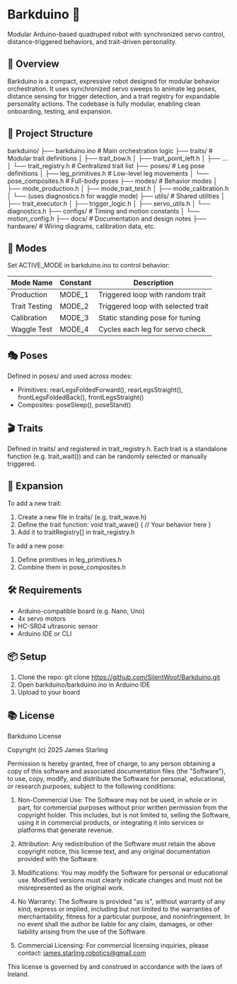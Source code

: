 # Barkduino 🐾  
Modular Arduino-based quadruped robot with synchronized servo control, distance-triggered behaviors, and trait-driven personality.

## 🧠 Overview

Barkduino is a compact, expressive robot designed for modular behavior orchestration. It uses synchronized servo sweeps to animate leg poses, distance sensing for trigger detection, and a trait registry for expandable personality actions. The codebase is fully modular, enabling clean onboarding, testing, and expansion.

## 📁 Project Structure

barkduino/
├── barkduino.ino           # Main orchestration logic
├── traits/                 # Modular trait definitions
│   ├── trait_bow.h
│   ├── trait_point_left.h
│   ├── ...
│   └── trait_registry.h    # Centralized trait list
├── poses/                  # Leg pose definitions
│   ├── leg_primitives.h    # Low-level leg movements
│   └── pose_composites.h   # Full-body poses
├── modes/                  # Behavior modes
│   ├── mode_production.h
│   ├── mode_trait_test.h
│   ├── mode_calibration.h
│   └── (uses diagnostics.h for waggle mode)
├── utils/                  # Shared utilities
│   ├── trait_executor.h
│   ├── trigger_logic.h
│   ├── servo_utils.h
│   └── diagnostics.h
├── configs/                # Timing and motion constants
│   └── motion_config.h
├── docs/                   # Documentation and design notes
├── hardware/               # Wiring diagrams, calibration data, etc.

## 🚦 Modes

Set ACTIVE_MODE in barkduino.ino to control behavior:

| Mode Name     | Constant        | Description                          |
|---------------|-----------------|--------------------------------------|
| Production     | MODE_1          | Triggered loop with random trait     |
| Trait Testing  | MODE_2          | Triggered loop with selected trait   |
| Calibration    | MODE_3          | Static standing pose for tuning      |
| Waggle Test    | MODE_4          | Cycles each leg for servo check      |

## 🎭 Poses

Defined in poses/ and used across modes:

- Primitives: rearLegsFoldedForward(), rearLegsStraight(), frontLegsFoldedBack(), frontLegsStraight()
- Composites: poseSleep(), poseStand()

## 🎬 Traits

Defined in traits/ and registered in trait_registry.h. Each trait is a standalone function (e.g. trait_wait()) and can be randomly selected or manually triggered.

## 🧩 Expansion

To add a new trait:
1. Create a new file in traits/ (e.g. trait_wave.h)
2. Define the trait function:
   void trait_wave() {
     // Your behavior here
   }
3. Add it to traitRegistry[] in trait_registry.h

To add a new pose:
1. Define primitives in leg_primitives.h
2. Combine them in pose_composites.h

## 🛠 Requirements

- Arduino-compatible board (e.g. Nano, Uno)
- 4x servo motors
- HC-SR04 ultrasonic sensor
- Arduino IDE or CLI

## 📦 Setup

1. Clone the repo:
   git clone https://github.com/SilentWoof/Barkduino.git
2. Open barkduino/barkduino.ino in Arduino IDE
3. Upload to your board

## 📚 License

Barkduino License

Copyright (c) 2025 James Starling

Permission is hereby granted, free of charge, to any person obtaining a copy
of this software and associated documentation files (the "Software"), to use,
copy, modify, and distribute the Software for personal, educational, or research
purposes, subject to the following conditions:

1. Non-Commercial Use:
   The Software may not be used, in whole or in part, for commercial purposes
   without prior written permission from the copyright holder. This includes,
   but is not limited to, selling the Software, using it in commercial products,
   or integrating it into services or platforms that generate revenue.

2. Attribution:
   Any redistribution of the Software must retain the above copyright notice,
   this license text, and any original documentation provided with the Software.

3. Modifications:
   You may modify the Software for personal or educational use. Modified versions
   must clearly indicate changes and must not be misrepresented as the original
   work.

4. No Warranty:
   The Software is provided "as is", without warranty of any kind, express or
   implied, including but not limited to the warranties of merchantability,
   fitness for a particular purpose, and noninfringement. In no event shall the
   author be liable for any claim, damages, or other liability arising from the
   use of the Software.

5. Commercial Licensing:
   For commercial licensing inquiries, please contact:
   james.starling.robotics@gmail.com

This license is governed by and construed in accordance with the laws of Ireland.